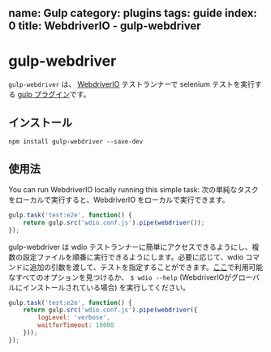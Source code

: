 name: Gulp
category: plugins
tags: guide
index: 0
title: WebdriverIO - gulp-webdriver
---

gulp-webdriver
==============

`gulp-webdriver` は、 [WebdriverIO](http://webdriver.io) テストランナーで selenium テストを実行する [gulp プラグイン](http://gulpjs.com/)です。

## インストール

```shell
npm install gulp-webdriver --save-dev
```

## 使用法

You can run WebdriverIO locally running this simple task:
次の単純なタスクをローカルで実行すると、WebdriverIO をローカルで実行できます。

```js
gulp.task('test:e2e', function() {
    return gulp.src('wdio.conf.js').pipe(webdriver());
});
```

gulp-webdriver は wdio テストランナーに簡単にアクセスできるようにし、複数の設定ファイルを順番に実行できるようにします。必要に応じて、wdio コマンドに追加の引数を渡して、テストを指定することができます。[ここ](http://webdriver.io/guide/testrunner/gettingstarted.html)で利用可能なすべてのオプションを見つけるか、 `$ wdio --help`  (WebdriverIOがグローバルにインストールされている場合) を実行してください。

```js
gulp.task('test:e2e', function() {
    return gulp.src('wdio.conf.js').pipe(webdriver({
        logLevel: 'verbose',
        waitforTimeout: 10000
    }));
});
```
